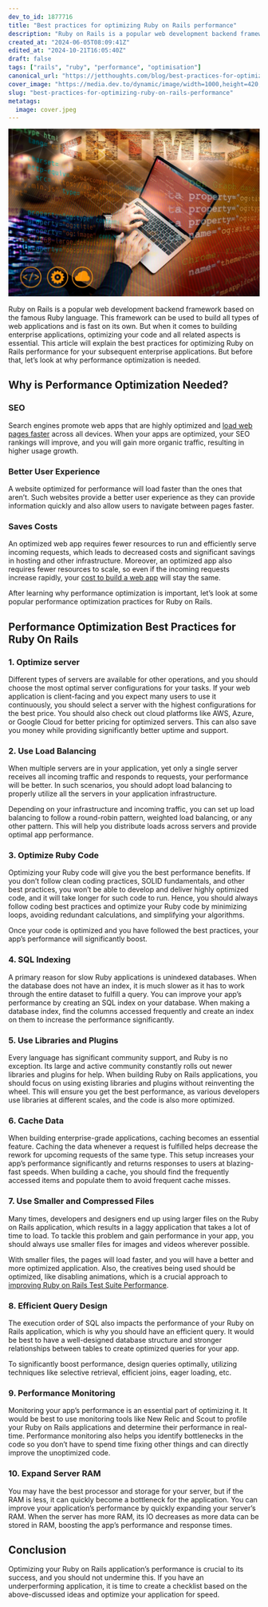 ```yaml
---
dev_to_id: 1877716
title: "Best practices for optimizing Ruby on Rails performance"
description: "Ruby on Rails is a popular web development backend framework based on the famous Ruby language...."
created_at: "2024-06-05T08:09:41Z"
edited_at: "2024-10-21T16:05:40Z"
draft: false
tags: ["rails", "ruby", "performance", "optimisation"]
canonical_url: "https://jetthoughts.com/blog/best-practices-for-optimizing-ruby-on-rails-performance/"
cover_image: "https://media.dev.to/dynamic/image/width=1000,height=420,fit=cover,gravity=auto,format=auto/https%3A%2F%2Fraw.githubusercontent.com%2Fjetthoughts%2Fjetthoughts.github.io%2Fmaster%2Fstatic%2Fassets%2Fimg%2Fblog%2Fbest-practices-for-optimizing-ruby-on-rails-performance%2Ffile_0.jpeg"
slug: "best-practices-for-optimizing-ruby-on-rails-performance"
metatags:
  image: cover.jpeg
---
```

![Best practices for optimizing Ruby on Rails performance](file_0.jpeg)

Ruby on Rails is a popular web development backend framework based on the famous Ruby language. This framework can be used to build all types of web applications and is fast on its own. But when it comes to building enterprise applications, optimizing your code and all related aspects is essential. This article will explain the best practices for optimizing Ruby on Rails performance for your subsequent enterprise applications. But before that, let’s look at why performance optimization is needed.

## Why is Performance Optimization Needed?

### **SEO**

Search engines promote web apps that are highly optimized and [load web pages faster](https://jtway.co/load-web-page-in-less-than-one-second-145bbfecff12) across all devices. When your apps are optimized, your SEO rankings will improve, and you will gain more organic traffic, resulting in higher usage growth.

### **Better User Experience**

A website optimized for performance will load faster than the ones that aren’t. Such websites provide a better user experience as they can provide information quickly and also allow users to navigate between pages faster.

### **Saves Costs**

An optimized web app requires fewer resources to run and efficiently serve incoming requests, which leads to decreased costs and significant savings in hosting and other infrastructure. Moreover, an optimized app also requires fewer resources to scale, so even if the incoming requests increase rapidly, your [cost to build a web app](https://www.esparkinfo.com/blog/web-application-development-cost.html) will stay the same.

After learning why performance optimization is important, let’s look at some popular performance optimization practices for Ruby on Rails.

## Performance Optimization Best Practices for Ruby On Rails

### **1. Optimize server**

Different types of servers are available for other operations, and you should choose the most optimal server configurations for your tasks. If your web application is client-facing and you expect many users to use it continuously, you should select a server with the highest configurations for the best price. You should also check out cloud platforms like AWS, Azure, or Google Cloud for better pricing for optimized servers. This can also save you money while providing significantly better uptime and support.

### **2. Use Load Balancing**

When multiple servers are in your application, yet only a single server receives all incoming traffic and responds to requests, your performance will be better. In such scenarios, you should adopt load balancing to properly utilize all the servers in your application infrastructure.

Depending on your infrastructure and incoming traffic, you can set up load balancing to follow a round-robin pattern, weighted load balancing, or any other pattern. This will help you distribute loads across servers and provide optimal app performance.

### **3. Optimize Ruby Code**

Optimizing your Ruby code will give you the best performance benefits. If you don’t follow clean coding practices, SOLID fundamentals, and other best practices, you won’t be able to develop and deliver highly optimized code, and it will take longer for such code to run. Hence, you should always follow coding best practices and optimize your Ruby code by minimizing loops, avoiding redundant calculations, and simplifying your algorithms.

Once your code is optimized and you have followed the best practices, your app’s performance will significantly boost.

### **4. SQL Indexing**

A primary reason for slow Ruby applications is unindexed databases. When the database does not have an index, it is much slower as it has to work through the entire dataset to fulfill a query. You can improve your app’s performance by creating an SQL index on your database. When making a database index, find the columns accessed frequently and create an index on them to increase the performance significantly.

### **5. Use Libraries and Plugins**

Every language has significant community support, and Ruby is no exception. Its large and active community constantly rolls out newer libraries and plugins for help. When building Ruby on Rails applications, you should focus on using existing libraries and plugins without reinventing the wheel. This will ensure you get the best performance, as various developers use libraries at different scales, and the code is also more optimized.

### **6. Cache Data**

When building enterprise-grade applications, caching becomes an essential feature. Caching the data whenever a request is fulfilled helps decrease the rework for upcoming requests of the same type. This setup increases your app’s performance significantly and returns responses to users at blazing-fast speeds. When building a cache, you should find the frequently accessed items and populate them to avoid frequent cache misses.

### **7. Use Smaller and Compressed Files**

Many times, developers and designers end up using larger files on the Ruby on Rails application, which results in a laggy application that takes a lot of time to load. To tackle this problem and gain performance in your app, you should always use smaller files for images and videos wherever possible.

With smaller files, the pages will load faster, and you will have a better and more optimized application. Also, the creatives being used should be optimized, like disabling animations, which is a crucial approach to [improving Ruby on Rails Test Suite Performance](https://jtway.co/improving-ruby-on-rails-test-suite-performance-by-disabling-animations-2950dca86b45).

### **8. Efficient Query Design**

The execution order of SQL also impacts the performance of your Ruby on Rails application, which is why you should have an efficient query. It would be best to have a well-designed database structure and stronger relationships between tables to create optimized queries for your app.

To significantly boost performance, design queries optimally, utilizing techniques like selective retrieval, efficient joins, eager loading, etc.

### **9. Performance Monitoring**

Monitoring your app’s performance is an essential part of optimizing it. It would be best to use monitoring tools like New Relic and Scout to profile your Ruby on Rails applications and determine their performance in real-time. Performance monitoring also helps you identify bottlenecks in the code so you don’t have to spend time fixing other things and can directly improve the unoptimized code.

### **10. Expand Server RAM**

You may have the best processor and storage for your server, but if the RAM is less, it can quickly become a bottleneck for the application. You can improve your application’s performance by quickly expanding your server’s RAM. When the server has more RAM, its IO decreases as more data can be stored in RAM, boosting the app’s performance and response times.

## Conclusion

Optimizing your Ruby on Rails application’s performance is crucial to its success, and you should not undermine this. If you have an underperforming application, it is time to create a checklist based on the above-discussed ideas and optimize your application for speed.
